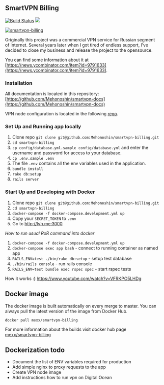 ## SmartVPN Billing

[![Build Status](https://travis-ci.org/Mehonoshin/smartvpn-billing.svg?branch=master)](https://travis-ci.org/Mehonoshin/smartvpn-billing)
[![](https://images.microbadger.com/badges/version/mexx/smartvpn-billing.svg)](https://hub.docker.com/r/mexx/smartvpn-billing)

<a href="https://imgbb.com/"><img src="https://image.ibb.co/gEVXM9/Screen-Shot-2018-10-14-at-18-34-17.png" alt="smartvpn-billing" border="0"></a>

Originally this project was a commercial VPN service for Russian segment of Internet.
Several years later when I got tired of endless support, I've decided to close my business and release the project to the opensource.

You can find some information about it at [https://news.ycombinator.com/item?id=9791633](https://news.ycombinator.com/item?id=9791633).

### Installation

All documentation is located in this repository: [https://github.com/Mehonoshin/smartvpn-docs](https://github.com/Mehonoshin/smartvpn-docs)

VPN node configuration is located in the following [repo](https://github.com/Mehonoshin/smartvpn-node).

### Set Up and Running app locally

1. Clone repo `git clone git@github.com:Mehonoshin/smartvpn-billing.git`
2. `cd smartvpn-billing`
3. `cp config/database.yml.sample config/database.yml` and enter the username and password for access to your database.
4. `cp .env.sample .env`
5. The file `.env` contains all the env variables used in the application.
6. `bundle install`
7. `rake db:setup`
8. `rails server`

### Start Up and Developing with Docker

1. Clone repo `git clone git@github.com:Mehonoshin/smartvpn-billing.git`
2. `cd smartvpn-billing`
3. `docker-compose -f docker-compose.development.yml up`
4. Copy your `SECRET_TOKEN` to `.env`
5. Go to http://lvh.me:3000

*How to run usual RoR command into docker*
1. `docker-compose -f docker-compose.development.yml up`
2. `docker-compose exec app bash` - connect to running container as named app
3. `RAILS_ENV=test ./bin/rake db:setup` - setup test database
4. `./bin/rails console` - run rails console
5. `RAILS_ENV=test bundle exec rspec spec` - start rspec tests

How it works :)
https://www.youtube.com/watch?v=VFRKPO5LHDg

## Docker image

The docker image is built automatically on every merge to master. You can always pull the latest version of the image from Docker Hub.

```
docker pull mexx/smartvpn-billing
```

For more information about the builds visit docker hub page [mexx/smartvpn-billing](https://hub.docker.com/r/mexx/smartvpn-billing)


## Dockerization todo

* Document the list of ENV variables required for production
* Add simple nginx to proxy requests to the app
* Create VPN node image
* Add instructions how to run vpn on Digital Ocean
